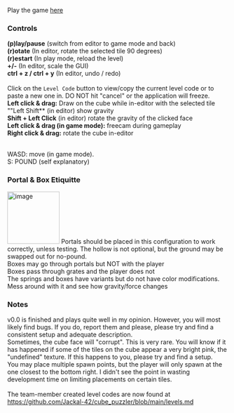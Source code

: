 Play the game [here](https://jackal-42.github.io/cube_puzzler/)

### Controls

**(p)lay/pause** (switch from editor to game mode and back)<br>
**(r)otate** (In editor, rotate the selected tile 90 degrees)<br>
**(r)estart** (In play mode, reload the level)<br>
**+/-** (In editor, scale the GUI)<br>
**ctrl + z / ctrl + y** (In editor, undo / redo)<br></br>
Click on the `Level Code` button to view/copy the current level code or to paste a new one in. DO NOT hit "cancel" or the application will freeze.
<br>
**Left click & drag:** Draw on the cube while in-editor with the selected tile<br>
""Left Shift** (in editor) show gravity<br>
**Shift + Left Click** (in editor) rotate the gravity of the clicked face<br>
**Left click & drag (in game mode):** freecam during gameplay<br>
**Right click & drag:** rotate the cube in-editor<br>

<br>
WASD: move (in game mode).<br>
S: POUND (self explanatory)
<br>

### Portal & Box Etiquitte
<img width="119" alt="image" src="https://user-images.githubusercontent.com/91426054/205152738-887700b7-7bed-4379-b6dd-7133acfcfd29.png">
Portals should be placed in this configuration to work correctly, unless testing. The hollow is not optional, but the ground may be swapped out for no-pound.<br>
Boxes may go through portals but NOT with the player<br>
Boxes pass through grates and the player does not<br>
The springs and boxes have variants but do not have color modifications. Mess around with it and see how gravity/force changes<br>

### Notes
v0.0 is finished and plays quite well in my opinion. However, you will most likely find bugs. If you do, report them and please, please try and find a consistent setup and adequate description.<br>
Sometimes, the cube face will "corrupt". This is very rare. You will know if it has happened if some of the tiles on the cube appear a very bright pink, the "undefined" texture. If this happens to you, please try and find a setup.<br>
You may place multiple spawn points, but the player will only spawn at the one closest to the bottom right. I didn't see the point in wasting development time on limiting placements on certain tiles.<br>
<br>
The team-member created level codes are now found at https://github.com/Jackal-42/cube_puzzler/blob/main/levels.md

